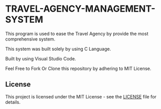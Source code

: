 # TRAVEL-AGENCY-MANAGEMENT-SYSTEM

This program is used to ease the Travel Agency by provide the most comprehensive system.

This system was built solely by using C Language.

Built by using Visual Studio Code.

Feel Free to Fork Or Clone this repository by adhering to MIT License. 
## License

This project is licensed under the MIT License - see the [LICENSE](LICENSE) file for details.

